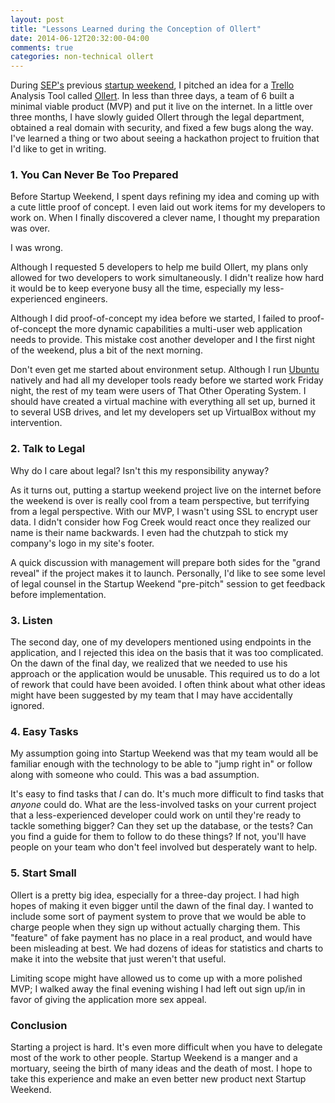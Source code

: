 ```yaml
---
layout: post
title: "Lessons Learned during the Conception of Ollert"
date: 2014-06-12T20:32:00-04:00
comments: true
categories: non-technical ollert
---
```


During [SEP's](http://sep.com) previous [startup weekend](http://sep.com/labs/), I pitched an idea for a [Trello](http://trello.com) Analysis Tool called [Ollert](https://ollertapp.com). In less than three days, a team of 6 built a minimal viable product (MVP) and put it live on the internet. In a little over three months, I have slowly guided Ollert through the legal department, obtained a real domain with security, and fixed a few bugs along the way. I've learned a thing or two about seeing a hackathon project to fruition that I'd like to get in writing.

### 1. You Can Never Be Too Prepared

Before Startup Weekend, I spent days refining my idea and coming up with a cute little proof of concept. I even laid out work items for my developers to work on. When I finally discovered a clever name, I thought my preparation was over.

I was wrong.

Although I requested 5 developers to help me build Ollert, my plans only allowed for two developers to work simultaneously. I didn't realize how hard it would be to keep everyone busy all the time, especially my less-experienced engineers.

Although I did proof-of-concept my idea before we started, I failed to proof-of-concept the more dynamic capabilities a multi-user web application needs to provide. This mistake cost another developer and I the first night of the weekend, plus a bit of the next morning.

Don't even get me started about environment setup. Although I run [Ubuntu](http://www.ubuntu.com) natively and had all my developer tools ready before we started work Friday night, the rest of my team were users of That Other Operating System. I should have created a virtual machine with everything all set up, burned it to several USB drives, and let my developers set up VirtualBox without my intervention.

### 2. Talk to Legal

Why do I care about legal? Isn't this my responsibility anyway?

As it turns out, putting a startup weekend project live on the internet before the weekend is over is really cool from a team perspective, but terrifying from a legal perspective. With our MVP, I wasn't using SSL to encrypt user data. I didn't consider how Fog Creek would react once they realized our name is their name backwards. I even had the chutzpah to stick my company's logo in my site's footer.

A quick discussion with management will prepare both sides for the "grand reveal" if the project makes it to launch. Personally, I'd like to see some level of legal counsel in the Startup Weekend "pre-pitch" session to get feedback before implementation.

### 3. Listen

The second day, one of my developers mentioned using endpoints in the application, and I rejected this idea on the basis that it was too complicated. On the dawn of the final day, we realized that we needed to use his approach or the application would be unusable. This required us to do a lot of rework that could have been avoided. I often think about what other ideas might have been suggested by my team that I may have accidentally ignored.

### 4. Easy Tasks

My assumption going into Startup Weekend was that my team would all be familiar enough with the technology to be able to "jump right in" or follow along with someone who could. This was a bad assumption.

It's easy to find tasks that _I_ can do. It's much more difficult to find tasks that _anyone_ could do. What are the less-involved tasks on your current project that a less-experienced developer could work on until they're ready to tackle something bigger? Can they set up the database, or the tests? Can you find a guide for them to follow to do these things? If not, you'll have people on your team who don't feel involved but desperately want to help.

### 5. Start Small

Ollert is a pretty big idea, especially for a three-day project. I had high hopes of making it even bigger until the dawn of the final day. I wanted to include some sort of payment system to prove that we would be able to charge people when they sign up without actually charging them. This "feature" of fake payment has no place in a real product, and would have been misleading at best. We had dozens of ideas for statistics and charts to make it into the website that just weren't that useful.

Limiting scope might have allowed us to come up with a more polished MVP; I walked away the final evening wishing I had left out sign up/in in favor of giving the application more sex appeal.

### Conclusion

Starting a project is hard. It's even more difficult when you have to delegate most of the work to other people. Startup Weekend is a manger and a mortuary, seeing the birth of many ideas and the death of most. I hope to take this experience and make an even better new product next Startup Weekend.
